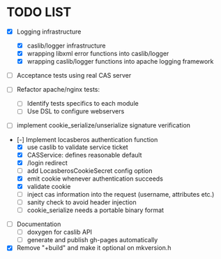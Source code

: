 <!--- -*- coding: utf-8; mode: org; -*- -->

# TODO LIST

  * [X] Logging infrastructure
    * [X] caslib/logger infrastructure
    * [X] wrapping libxml error functions into caslib/logger
    * [X] wrapping caslib/logger functions into apache logging framework

  * [ ] Acceptance tests using real CAS server

  * [ ] Refactor apache/nginx tests:
    * [ ] Identify tests specifics to each module
    * [ ] Use DSL to configure webservers

  * [ ] implement cookie_serialize/unserialize signature verification

  * [-] Implement locasberos authentication function
    * [X] use caslib to validate service ticket
    * [X] CASService: defines reasonable default
    * [X] /login redirect
    * [ ] add LocasberosCookieSecret config option
    * [X] emit cookie whenever authentication succeeds
    * [X] validate cookie
    * [ ] inject cas information into the request (username, attributes etc.)
    * [ ] sanity check to avoid header injection
    * [ ] cookie_serialize needs a portable binary format

  * [ ] Documentation
    * [ ] doxygen for caslib API
    * [ ] generate and publish gh-pages automatically
  
  * [X] Remove "+build" and make it optional on mkversion.h
